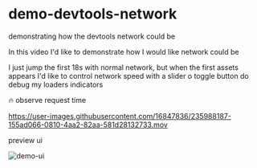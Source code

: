 # demo-devtools-network
demonstrating how the devtools network could be


In this video I'd like to demonstrate how I would like network could be


I just jump the first 18s with normal network, but when the first assets appears I'd like to control network speed with a slider o toggle button do debug my loaders indicators


:fire: observe request time

https://user-images.githubusercontent.com/16847836/235988187-155ad066-0810-4aa2-82aa-581d28132733.mov


preview ui

![demo-ui](https://user-images.githubusercontent.com/16847836/236021279-6c73e6de-09f3-4ba3-bf0d-0f2b007e2e20.png)
